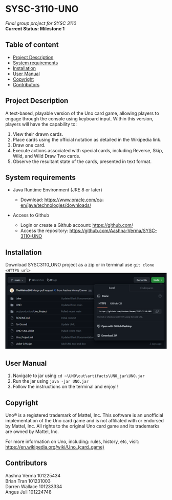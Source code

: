 # SYSC-3110-UNO
_Final group project for SYSC 3110_  
__Current Status: Milestone 1__

## Table of content
* [Project Description](#project-description)  
* [System requirements](#system-requirements)  
* [Installation](#installation)   
* [User Manual](#user-manual) 
* [Copyright](#copyright) 
* [Contributors](#contributors)

## Project Description

A text-based, playable version of the Uno card game, allowing players to engage through the console using keyboard input. Within this version, players will have the capability to:

1. View their drawn cards.
2. Place cards using the official notation as detailed in the Wikipedia link.
3. Draw one card.
4. Execute actions associated with special cards, including Reverse, Skip, Wild, and Wild Draw Two cards.
5. Observe the resultant state of the cards, presented in text format.

## System requirements

* Java Runtime Environment (JRE 8 or later)
    * Download: https://www.oracle.com/ca-en/java/technologies/downloads/

* Access to Github
    * Login or create a Github account: https://github.com/
    * Access the repository: https://github.com/Aashna-Verma/SYSC-3110-UNO

## Installation
Download SYSC3110_UNO project as a zip or in terminal use `git clone <HTTPS url>`
![Alt text](./images/git_download_info.png)

## User Manual
1. Navigate to jar using `cd ~\UNO\out\artifacts\UNO_jar\UNO.jar`
2. Run the jar using `java -jar UNO.jar`
3. Follow the instructions on the terminal and enjoy!!

## Copyright
Uno® is a registered trademark of Mattel, Inc. This software is an unofficial implementation of the Uno card game and is not affiliated with or endorsed by Mattel, Inc. All rights to the original Uno card game and its trademarks are owned by Mattel, Inc.

For more information on Uno, including: rules, history, etc, visit: https://en.wikipedia.org/wiki/Uno_(card_game)

## Contributors
Aashna Verma 101225434  
Brian Tran 101231003  
Darren Wallace 101233334  
Angus Jull 101224748
